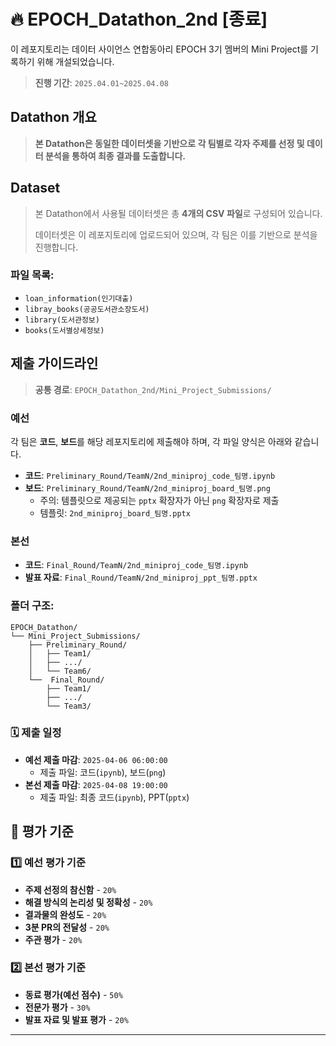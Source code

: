 # 🔥 EPOCH_Datathon_2nd [종료]
이 레포지토리는 데이터 사이언스 연합동아리 EPOCH 3기 멤버의 Mini Project를 기록하기 위해 개설되었습니다.
> **진행 기간**: `2025.04.01~2025.04.08`


## Datathon 개요
> **본 Datathon은 동일한 데이터셋을 기반으로 각 팀별로 각자 주제를 선정 및 데이터 분석을 통하여 최종 결과를 도출합니다.**

## Dataset
> 본 Datathon에서 사용될 데이터셋은 총 **4개의 CSV 파일**로 구성되어 있습니다. 
> 
> 데이터셋은 이 레포지토리에 업로드되어 있으며, 각 팀은 이를 기반으로 분석을 진행합니다.

### 파일 목록:
- `loan_information(인기대출)`
- `libray_books(공공도서관소장도서)`
- `library(도서관정보)`
- `books(도서별상세정보)`

## 제출 가이드라인
> **공통 경로**: `EPOCH_Datathon_2nd/Mini_Project_Submissions/`
### 예선
각 팀은 **코드**, **보드**를 해당 레포지토리에 제출해야 하며, 각 파일 양식은 아래와 같습니다.
- **코드**: `Preliminary_Round/TeamN/2nd_miniproj_code_팀명.ipynb`
- **보드**: `Preliminary_Round/TeamN/2nd_miniproj_board_팀명.png`
  - 주의: 템플릿으로 제공되는 `pptx` 확장자가 아닌 `png` 확장자로 제출
  - 템플릿: `2nd_miniproj_board_팀명.pptx`

### 본선
- **코드**: `Final_Round/TeamN/2nd_miniproj_code_팀명.ipynb`
- **발표 자료**: `Final_Round/TeamN/2nd_miniproj_ppt_팀명.pptx`

### 폴더 구조:
```
EPOCH_Datathon/
└── Mini_Project_Submissions/
    ├── Preliminary_Round/
    │   ├── Team1/
    │   ├── .../
    │   └── Team6/
    └──  Final_Round/
        ├── Team1/
        ├── .../
        └── Team3/

```

### 🗓️ 제출 일정
- **예선 제출 마감**: `2025-04-06 06:00:00`
  - 제출 파일: 코드(`ipynb`), 보드(`png`)
- **본선 제출 마감**: `2025-04-08 19:00:00`
  - 제출 파일: 최종 코드(`ipynb`), PPT(`pptx`)

## 💯 평가 기준
### 1️⃣ 예선 평가 기준
- **주제 선정의 참신함** - `20%`
- **해결 방식의 논리성 및 정확성** - `20%`
- **결과물의 완성도** - `20%`
- **3분 PR의 전달성** - `20%`
- **주관 평가** - `20%`

### 2️⃣ 본선 평가 기준
- **동료 평가(예선 점수)** - `50%`
- **전문가 평가** - `30%`
- **발표 자료 및 발표 평가** - `20%`

---
